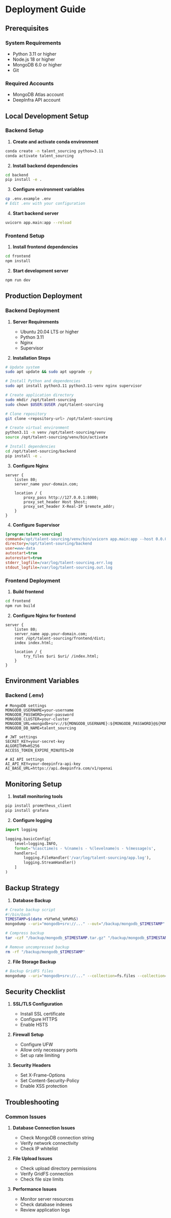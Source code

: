 # Deployment Guide

## Prerequisites

### System Requirements
- Python 3.11 or higher
- Node.js 18 or higher
- MongoDB 6.0 or higher
- Git

### Required Accounts
- MongoDB Atlas account
- DeepInfra API account

## Local Development Setup

### Backend Setup

1. **Create and activate conda environment**
```bash
conda create -n talent_sourcing python=3.11
conda activate talent_sourcing
```

2. **Install backend dependencies**
```bash
cd backend
pip install -e .
```

3. **Configure environment variables**
```bash
cp .env.example .env
# Edit .env with your configuration
```

4. **Start backend server**
```bash
uvicorn app.main:app --reload
```

### Frontend Setup

1. **Install frontend dependencies**
```bash
cd frontend
npm install
```

2. **Start development server**
```bash
npm run dev
```

## Production Deployment

### Backend Deployment

1. **Server Requirements**
   - Ubuntu 20.04 LTS or higher
   - Python 3.11
   - Nginx
   - Supervisor

2. **Installation Steps**
```bash
# Update system
sudo apt update && sudo apt upgrade -y

# Install Python and dependencies
sudo apt install python3.11 python3.11-venv nginx supervisor

# Create application directory
sudo mkdir /opt/talent-sourcing
sudo chown $USER:$USER /opt/talent-sourcing

# Clone repository
git clone <repository-url> /opt/talent-sourcing

# Create virtual environment
python3.11 -m venv /opt/talent-sourcing/venv
source /opt/talent-sourcing/venv/bin/activate

# Install dependencies
cd /opt/talent-sourcing/backend
pip install -e .
```

3. **Configure Nginx**
```nginx
server {
    listen 80;
    server_name your-domain.com;

    location / {
        proxy_pass http://127.0.0.1:8000;
        proxy_set_header Host $host;
        proxy_set_header X-Real-IP $remote_addr;
    }
}
```

4. **Configure Supervisor**
```ini
[program:talent-sourcing]
command=/opt/talent-sourcing/venv/bin/uvicorn app.main:app --host 0.0.0.0 --port 8000
directory=/opt/talent-sourcing/backend
user=www-data
autostart=true
autorestart=true
stderr_logfile=/var/log/talent-sourcing.err.log
stdout_logfile=/var/log/talent-sourcing.out.log
```

### Frontend Deployment

1. **Build frontend**
```bash
cd frontend
npm run build
```

2. **Configure Nginx for frontend**
```nginx
server {
    listen 80;
    server_name app.your-domain.com;
    root /opt/talent-sourcing/frontend/dist;
    index index.html;

    location / {
        try_files $uri $uri/ /index.html;
    }
}
```

## Environment Variables

### Backend (.env)
```env
# MongoDB settings
MONGODB_USERNAME=your-username
MONGODB_PASSWORD=your-password
MONGODB_CLUSTER=your-cluster
MONGODB_URL=mongodb+srv://${MONGODB_USERNAME}:${MONGODB_PASSWORD}@${MONGODB_CLUSTER}
MONGODB_DB_NAME=talent_sourcing

# JWT settings
SECRET_KEY=your-secret-key
ALGORITHM=HS256
ACCESS_TOKEN_EXPIRE_MINUTES=30

# AI API settings
AI_API_KEY=your-deepinfra-api-key
AI_BASE_URL=https://api.deepinfra.com/v1/openai
```

## Monitoring Setup

1. **Install monitoring tools**
```bash
pip install prometheus_client
pip install grafana
```

2. **Configure logging**
```python
import logging

logging.basicConfig(
    level=logging.INFO,
    format='%(asctime)s - %(name)s - %(levelname)s - %(message)s',
    handlers=[
        logging.FileHandler('/var/log/talent-sourcing/app.log'),
        logging.StreamHandler()
    ]
)
```

## Backup Strategy

1. **Database Backup**
```bash
# Create backup script
#!/bin/bash
TIMESTAMP=$(date +%Y%m%d_%H%M%S)
mongodump --uri="mongodb+srv://..." --out="/backup/mongodb_$TIMESTAMP"

# Compress backup
tar -czf "/backup/mongodb_$TIMESTAMP.tar.gz" "/backup/mongodb_$TIMESTAMP"

# Remove uncompressed backup
rm -rf "/backup/mongodb_$TIMESTAMP"
```

2. **File Storage Backup**
```bash
# Backup GridFS files
mongodump --uri="mongodb+srv://..." --collection=fs.files --collection=fs.chunks
```

## Security Checklist

1. **SSL/TLS Configuration**
   - Install SSL certificate
   - Configure HTTPS
   - Enable HSTS

2. **Firewall Setup**
   - Configure UFW
   - Allow only necessary ports
   - Set up rate limiting

3. **Security Headers**
   - Set X-Frame-Options
   - Set Content-Security-Policy
   - Enable XSS protection

## Troubleshooting

### Common Issues

1. **Database Connection Issues**
   - Check MongoDB connection string
   - Verify network connectivity
   - Check IP whitelist

2. **File Upload Issues**
   - Check upload directory permissions
   - Verify GridFS connection
   - Check file size limits

3. **Performance Issues**
   - Monitor server resources
   - Check database indexes
   - Review application logs 